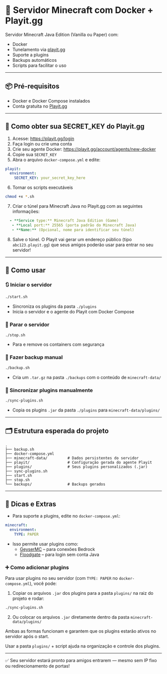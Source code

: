 # 🧊 Servidor Minecraft com Docker + Playit.gg

Servidor Minecraft Java Edition (Vanilla ou Paper) com:

- Docker
- Tunelamento via [playit.gg](https://playit.gg)
- Suporte a plugins
- Backups automáticos
- Scripts para facilitar o uso

---

## 📦 Pré-requisitos

- Docker e Docker Compose instalados
- Conta gratuita no [Playit.gg](https://playit.gg)

---

## 🔐 Como obter sua SECRET_KEY do Playit.gg

1. Acesse: https://playit.gg/login  
2. Faça login ou crie uma conta  
3. Crie seu agente Docker: https://playit.gg/account/agents/new-docker  
4. Copie sua `SECRET_KEY` 
5. Abra o arquivo `docker-compose.yml` e edite:

```yaml
playit:
  environment:
    SECRET_KEY: your_secret_key_here
```
6. Tornar os scripts executáveis
```bash
chmod +x *.sh
```

7. Criar o túnel para Minecraft Java no Playit.gg com as seguintes informações:
```yaml
  - **Service type:** Minecraft Java Edition (Game)  
   - **Local port:** 25565 (porta padrão do Minecraft Java)  
   - **Name:** (Opcional, nome para identificar seu túnel)
```
8. Salve o túnel. O Playit vai gerar um endereço público (tipo `abc123.playit.gg`) que seus amigos poderão usar para entrar no seu servidor!

---

## 🚀 Como usar
### 🔃 Iniciar o servidor

```bash
./start.sh
```

- Sincroniza os plugins da pasta `./plugins`
- Inicia o servidor e o agente do Playit com Docker Compose

### 🛑 Parar o servidor

```bash
./stop.sh
```

- Para e remove os containers com segurança

### 📁 Fazer backup manual

```bash
./backup.sh
```

- Cria um `.tar.gz` na pasta `./backups` com o conteúdo de `minecraft-data/`

### 🔁 Sincronizar plugins manualmente

```bash
./sync-plugins.sh
```

- Copia os plugins `.jar` da pasta `./plugins` para `minecraft-data/plugins/`

---

## 🗂️ Estrutura esperada do projeto

```
.
├── backup.sh
├── docker-compose.yml
├── minecraft-data/         # Dados persistentes do servidor
├── playit/                 # Configuração gerada do agente Playit
├── plugins/                # Seus plugins personalizados (.jar)
├── sync-plugins.sh
├── start.sh
├── stop.sh
└── backups/                # Backups gerados
```

---

## 💬 Dicas e Extras

- Para suporte a plugins, edite no `docker-compose.yml`:
  
```yaml
minecraft:
  environment:
    TYPE: PAPER
```

- Isso permite usar plugins como:
  - [GeyserMC](https://geysermc.org/) – para conexões Bedrock
  - [Floodgate](https://github.com/GeyserMC/Floodgate) – para login sem conta Java

### ➕ Como adicionar plugins

Para usar plugins no seu servidor (com `TYPE: PAPER` no `docker-compose.yml`), você pode:

1. Copiar os arquivos `.jar` dos plugins para a pasta `plugins/` na raiz do projeto e rodar:

```bash
./sync-plugins.sh
```

2. Ou colocar os arquivos `.jar` diretamente dentro da pasta `minecraft-data/plugins/`

Ambas as formas funcionam e garantem que os plugins estarão ativos no servidor após o start.

Usar a pasta `plugins/` + script ajuda na organização e controle dos plugins.

---

✅ Seu servidor estará pronto para amigos entrarem — mesmo sem IP fixo ou redirecionamento de portas!
